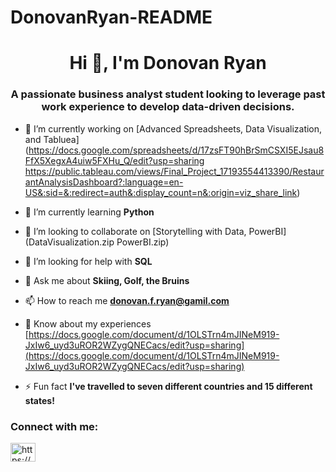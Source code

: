 # DonovanRyan-README
<h1 align="center">Hi 👋, I'm Donovan Ryan</h1>
<h3 align="center">A passionate business analyst student looking to leverage past work experience to develop data-driven decisions.</h3>

- 🔭 I’m currently working on [Advanced Spreadsheets, Data Visualization, and Tabluea](https://docs.google.com/spreadsheets/d/17zsFT90hBrSmCSXI5EJsau8FfX5XegxA4uiw5FXHu_Q/edit?usp=sharing https://public.tableau.com/views/Final_Project_17193554413390/RestaurantAnalysisDashboard?:language=en-US&:sid=&:redirect=auth&:display_count=n&:origin=viz_share_link)

- 🌱 I’m currently learning **Python**

- 👯 I’m looking to collaborate on [Storytelling with Data, PowerBI](DataVisualization.zip PowerBI.zip)

- 🤝 I’m looking for help with **SQL**

- 💬 Ask me about **Skiing, Golf, the Bruins**

- 📫 How to reach me **donovan.f.ryan@gamil.com**

- 📄 Know about my experiences [https://docs.google.com/document/d/1OLSTrn4mJINeM919-JxIw6_uyd3uROR2WZygQNECacs/edit?usp=sharing](https://docs.google.com/document/d/1OLSTrn4mJINeM919-JxIw6_uyd3uROR2WZygQNECacs/edit?usp=sharing)

- ⚡ Fun fact **I've travelled to seven different countries and 15 different states!**

<h3 align="left">Connect with me:</h3>
<p align="left">
<a href="https://linkedin.com/in/https://www.linkedin.com/in/donovan-ryan-425283193/" target="blank"><img align="center" src="https://raw.githubusercontent.com/rahuldkjain/github-profile-readme-generator/master/src/images/icons/Social/linked-in-alt.svg" alt="https://www.linkedin.com/in/donovan-ryan-425283193/" height="30" width="40" /></a>
</p>
